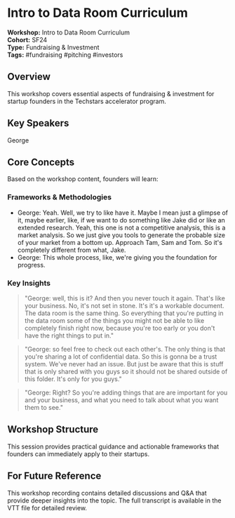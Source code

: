 # Intro to Data Room Curriculum

**Workshop:** Intro to Data Room Curriculum  
**Cohort:** SF24  
**Type:** Fundraising & Investment  
**Tags:** #fundraising #pitching #investors

## Overview

This workshop covers essential aspects of fundraising & investment for startup founders in the Techstars accelerator program.

## Key Speakers

George

## Core Concepts

Based on the workshop content, founders will learn:


### Frameworks & Methodologies

- George: Yeah. Well, we try to like have it. Maybe I mean just a glimpse of it, maybe earlier, like, if we want to do something like Jake did or like an extended research. Yeah, this one is not a competitive analysis, this is a market analysis. So we just give you tools to generate the probable size of your market from a bottom up. Approach Tam, Sam and Tom. So it's completely different from what, Jake.
- George: This whole process, like, we're giving you the foundation for progress.

### Key Insights

> "George: well, this is it? And then you never touch it again. That's like your business. No, it's not set in stone. It's it's a workable document. The data room is the same thing. So everything that you're putting in the data room some of the things you might not be able to like completely finish right now, because you're too early or you don't have the right things to put in."

> "George: so feel free to check out each other's. The only thing is that you're sharing a lot of confidential data. So this is gonna be a trust system. We've never had an issue. But just be aware that this is stuff that is only shared with you guys so it should not be shared outside of this folder. It's only for you guys."

> "George: Right? So you're adding things that are are important for you and your business, and what you need to talk about what you want them to see."


## Workshop Structure

This session provides practical guidance and actionable frameworks that founders can immediately apply to their startups.

## For Future Reference

This workshop recording contains detailed discussions and Q&A that provide deeper insights into the topic. The full transcript is available in the VTT file for detailed review.
